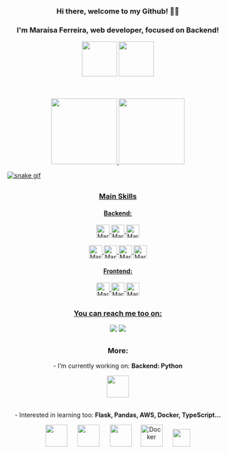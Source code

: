 <div align="center">
  <h3>Hi there, welcome to my Github! 👋🏻</h3>
  <h3>I'm Maraísa Ferreira, web developer, focused on Backend!</h3> 
  <img height="80px" src="https://icongr.am/devicon/python-original.svg?size=128&color=currentColor">
  <img height="80px" src="https://icongr.am/devicon/nodejs-original.svg?size=128&color=currentColor">
</div>
  
##
<br>
<div align="center">
  <a href="https://github.com/maraisaferreira">
  <img height="150em" src="https://github-profile-summary-cards.vercel.app/api/cards/profile-details?username=maraisaferreira&theme=tokyonight"/> 
  <img height="150em" src="http://github-profile-summary-cards.vercel.app/api/cards/repos-per-language?username=maraisaferreira&theme=tokyonight"/>
</div>

![snake gif](https://github.com/MaraisaFerreira/MaraisaFerreira/blob/output/github-contribution-grid-snake.svg)

##
<div align="center" style="display: inline_block">
  <h3>Main Skills</h3>
  <h4>Backend:</h4>
   <div>
  <img align="center" alt="MaraisaFerreira-MySQL" height="30" src="https://img.shields.io/badge/Python-4B8BBE?style=for-the-badge&logo=python&logoColor=FFD43B">
  <img align="center" alt="MaraisaFerreira-Django" height="30"  src="https://img.shields.io/badge/Django-0C6141?style=for-the-badge&logo=django&logoColor=green" >
  <img align="center" alt="MaraisaFerreira-Selenium" height="30" src="https://img.shields.io/badge/Selenium-43B02A?style=for-the-badge&logo=Selenium&logoColor=white" >
  </div>
   <br>
  <div>
  <img align="center" alt="MaraisaFerreira-MySQL" height="30" src="https://img.shields.io/badge/MySQL-0b89bf?style=for-the-badge&logo=mysql&logoColor=white">
  <img align="center" alt="MaraisaFerreira-MySQL" height="30" src="https://img.shields.io/badge/MongoDB-%234ea94b.svg?style=for-the-badge&logo=mongodb&logoColor=white">
  <img align="center" alt="MaraisaFerreira-JS" height="30" src="https://img.shields.io/badge/JavaScript-80878F?style=for-the-badge&logo=javascript&logoColor=F0DB4F">
  <img align="center" alt="MaraisaFerreira-Node" height="30" src="https://img.shields.io/badge/Node.js-43853D?style=for-the-badge&logo=node.js&logoColor=white" />
  </div>
 
  <h4>Frontend:</h4>
  <div>
    <img align="center" alt="MaraisaFerreira-React" height="30" src="https://img.shields.io/badge/React-2f3e61?style=for-the-badge&logo=react&logoColor=61DAFB">
    <img align="center" alt="MaraisaFerreira-HTML" height="30" src="https://img.shields.io/badge/HTML5-E34F26?style=for-the-badge&logo=html5&logoColor=white">
  <img align="center" alt="MaraisaFerreira-CSS" height="30" src="https://img.shields.io/badge/CSS3-1572B6?style=for-the-badge&logo=css3&logoColor=white">
  </div>
</div>
  
##

<div align="center">
  <h3> You can reach me too on: </h3>
   <a href="https://www.linkedin.com/in/maraisaferreira" target="_blank"><img src="https://img.shields.io/badge/-LinkedIn-%230077B5?style=for-the-badge&logo=linkedin&logoColor=white" target="_blank"></a> 
   <a href = "mailto:ferreira.maraisacristina@gmail.com" target="_blank"><img src="https://img.shields.io/badge/Gmail-D14836?style=for-the-badge&logo=gmail&logoColor=white" target="_blank"></a> 
</div>
  
##

<div align="center">
  <h3>More:</h3>
  <p>- I’m currently working on: <strong>Backend: Python</strong></p>
  <img height="50px" src="https://icongr.am/devicon/python-original.svg?size=128&color=currentColor">
  <br><br>
  <p>- Interested in learning too: <strong>Flask, Pandas, AWS, Docker, TypeScript...</strong></p>
  <img height="50px" src="https://icongr.am/simple/flask.svg?size=128&color=000000&colored=false">
  <span>&nbsp;&nbsp;&nbsp;&nbsp;</span>
  <img height="50px" src="https://icongr.am/simple/pandas.svg?size=128&color=3620d9&colored=false">
  <span>&nbsp;&nbsp;&nbsp;&nbsp;</span>
  <img height="50px" src="https://icongr.am/devicon/amazonwebservices-original.svg?size=128&color=currentColor">
  <span>&nbsp;&nbsp;&nbsp;</span>
  <img height="50px" src="https://icongr.am/devicon/docker-original.svg?size=128&color=currentColor" alt='Docker'>
  <span>&nbsp;&nbsp;&nbsp;&nbsp;</span>
  <img height="40px" src="https://icongr.am/devicon/typescript-original.svg?size=128&color=currentColor">
</div>

